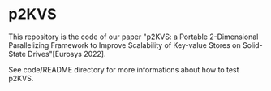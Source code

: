 # p2KVS
This repository is the code of our paper
"p2KVS: a Portable 2-Dimensional Parallelizing Framework to Improve Scalability of Key-value Stores on Solid-State Drives"[Eurosys 2022].

See code/README directory for more informations about how to test p2KVS.